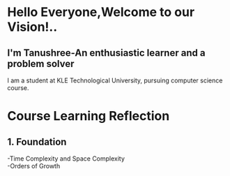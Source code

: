 # Hello Everyone,Welcome to our Vision!..
## I'm Tanushree-An enthusiastic learner and a problem solver
I am a student at KLE Technological University, pursuing computer science course.
# Course Learning Reflection
## 1. Foundation
-Time Complexity and Space Complexity              
-Orders of Growth
